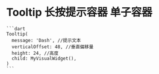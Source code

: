 # Tooltip 长按提示容器 单子容器

    ```dart
    Tooltip(
      message: 'Dash', //提示文本
      verticalOffset: 48, //垂直偏移量
      height: 24, //高度
      child: MyVisualWidget(),
    )
    ```
